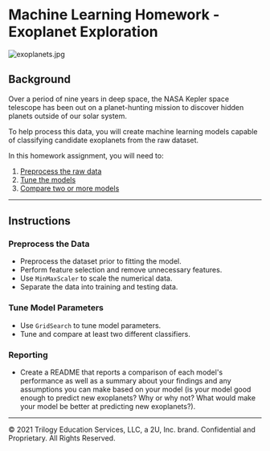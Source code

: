 # Machine Learning Homework - Exoplanet Exploration

![exoplanets.jpg](Images/exoplanets.jpg)


## Background

Over a period of nine years in deep space, the NASA Kepler space telescope has been out on a planet-hunting mission to discover hidden planets outside of our solar system.

To help process this data, you will create machine learning models capable of classifying candidate exoplanets from the raw dataset.

In this homework assignment, you will need to:

1. [Preprocess the raw data](#Preprocessing)
2. [Tune the models](#Tune-Model-Parameters)
3. [Compare two or more models](#Evaluate-Model-Performance)

- - -

## Instructions

### Preprocess the Data

* Preprocess the dataset prior to fitting the model.
* Perform feature selection and remove unnecessary features.
* Use `MinMaxScaler` to scale the numerical data.
* Separate the data into training and testing data.

### Tune Model Parameters

* Use `GridSearch` to tune model parameters.
* Tune and compare at least two different classifiers.

### Reporting

* Create a README that reports a comparison of each model's performance as well as a summary about your findings and any assumptions you can make based on your model (is your model good enough to predict new exoplanets? Why or why not? What would make your model be better at predicting new exoplanets?).

- - -


© 2021 Trilogy Education Services, LLC, a 2U, Inc. brand. Confidential and Proprietary. All Rights Reserved.
